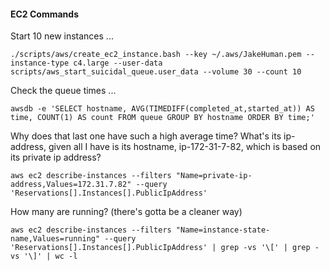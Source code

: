 #### EC2 Commands


Start 10 new instances ...

`./scripts/aws/create_ec2_instance.bash --key ~/.aws/JakeHuman.pem --instance-type c4.large --user-data scripts/aws_start_suicidal_queue.user_data --volume 30 --count 10`

Check the queue times ...

`awsdb -e 'SELECT hostname, AVG(TIMEDIFF(completed_at,started_at)) AS time, COUNT(1) AS count FROM queue GROUP BY hostname ORDER BY time;'`


Why does that last one have such a high average time? What's its ip-address, given all I have is its hostname, ip-172-31-7-82, which is based on its private ip address?

`aws ec2 describe-instances --filters "Name=private-ip-address,Values=172.31.7.82" --query 'Reservations[].Instances[].PublicIpAddress'`


How many are running? (there's gotta be a cleaner way)

`aws ec2 describe-instances --filters "Name=instance-state-name,Values=running" --query 'Reservations[].Instances[].PublicIpAddress' | grep -vs '\[' | grep -vs '\]' | wc -l`



